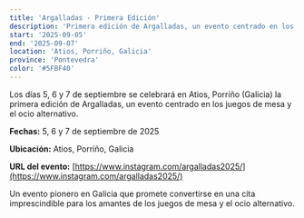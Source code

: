 ```yaml
---
title: 'Argalladas - Primera Edición'
description: 'Primera edición de Argalladas, un evento centrado en los juegos de mesa y el ocio alternativo en Galicia.'
start: '2025-09-05'
end: '2025-09-07'
location: 'Atios, Porriño, Galicia'
province: 'Pontevedra'
color: '#5FBF40'
---
```


Los días 5, 6 y 7 de septiembre se celebrará en Atios, Porriño (Galicia) la primera edición de Argalladas, un evento centrado en los juegos de mesa y el ocio alternativo.

**Fechas:** 5, 6 y 7 de septiembre de 2025

**Ubicación:** Atios, Porriño, Galicia

**URL del evento:** [https://www.instagram.com/argalladas2025/](https://www.instagram.com/argalladas2025/)

Un evento pionero en Galicia que promete convertirse en una cita imprescindible para los amantes de los juegos de mesa y el ocio alternativo.
